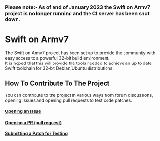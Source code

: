 ### Please note:- As of end of January 2023 the Swift on Armv7 project is no longer running and the CI server has been shut down.

# Swift on Armv7
The Swift on Armv7 project has been set up to provide the community with easy access to a powerful 32-bit build environment.  
It is hoped that this will provide the tools needed to achieve an up to date Swift toolchain for 32-bit Debian/Ubuntu distributions.

## How To Contribute To The Project
You can contribute to the project in various ways from forum discussions, opening issues and opening pull requests to test code patches.

#### [Opening an Issue](open-an-issue.md)
#### [Opening a PR (pull request)](open-a-pr.md)
#### [Submitting a Patch for Testing](test-patch.md)
